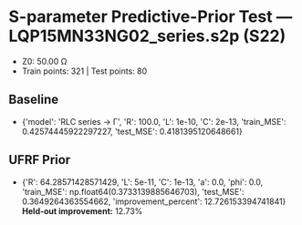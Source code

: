 # S-parameter Predictive-Prior Test — LQP15MN33NG02_series.s2p (S22)
- Z0: 50.00 Ω
- Train points: 321  |  Test points: 80

## Baseline
- {'model': 'RLC series -> Γ', 'R': 100.0, 'L': 1e-10, 'C': 2e-13, 'train_MSE': 0.42574445922297227, 'test_MSE': 0.4181395120648661}

## UFRF Prior
- {'R': 64.28571428571429, 'L': 5e-11, 'C': 1e-13, 'a': 0.0, 'phi': 0.0, 'train_MSE': np.float64(0.3733139885646703), 'test_MSE': 0.3649264363554662, 'improvement_percent': 12.726153394741841}
**Held-out improvement:** 12.73%